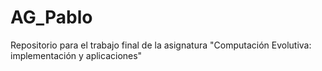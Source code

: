 AG_Pablo
========

Repositorio para el trabajo final de la asignatura "Computación Evolutiva: implementación y aplicaciones"
